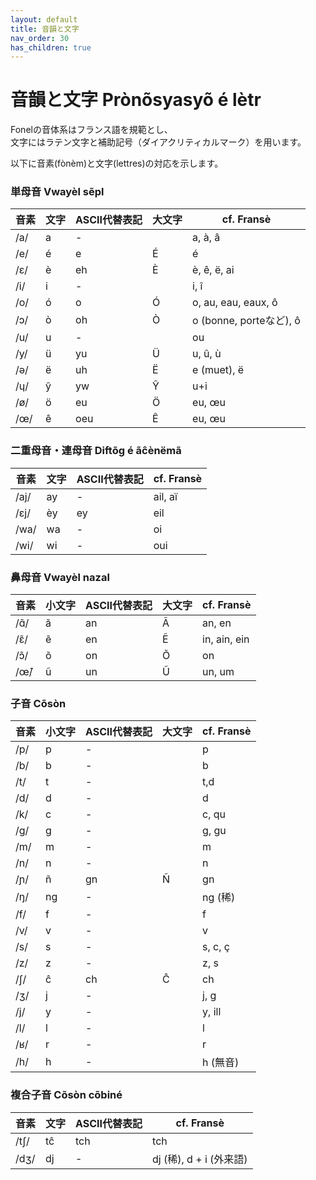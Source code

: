 ```yaml
---
layout: default
title: 音韻と文字
nav_order: 30
has_children: true
---
```

# 音韻と文字 Prònõsyasyõ é lètr
<!--
IPA:    pʁɔ.nɔ̃.sja.sjɔ̃ e lɛtʁ
Fr:     Prononciation et lettres
-->

Fonelの音体系はフランス語を規範とし、  
文字にはラテン文字と補助記号（ダイアクリティカルマーク）を用います。

以下に音素(fònèm)と文字(lettres)の対応を示します。  

<!--
Fr:		Phonèmes
IPA:	fɔnɛm
Fr:		Caractères
IPA:	kaʁaktɛʁ
-->


### 単母音 Vwayèl sẽpl
<!--
IPA:    vwajɛl sɛ̃pl
Fr:     Voyelles simples
-->

| 音素  | 文字  | ASCII代替表記 | 大文字 | cf. Fransè              |
|-------|-------|---------------|--------|-------------------------|
| /a/   | a     | -             |        | a, à, â                 |
| /e/   | é     | e             | É      | é                       |
| /ɛ/   | è     | eh            | È      | è, ê, ë, ai             |
| /i/   | i     | -             |        | i, î                    |
| /o/   | ó     | o             | Ó      | o, au, eau, eaux, ô     |
| /ɔ/   | ò     | oh            | Ò      | o (bonne, porteなど), ô |
| /u/   | u     | -             |        | ou                      |
| /y/   | ü     | yu            | Ü      | u, û, ù                 |
| /ə/   | ë     | uh            | Ë      | e (muet), ë             |
| /ɥ/   | ŷ     | yw            | Ŷ      | u+i                     |
| /ø/   | ö     | eu            | Ö      | eu, œu                  |
| /œ/   | ê     | oeu           | Ê      | eu, œu                  |



### 二重母音・連母音 Diftõɡ é ãĉènëmã
<!--
IPA:    diftɔ̃ɡ‿e‿ɑ̃ʃɛnəmɑ̃
Fr:     diphtongues et enchaînements
-->


| 音素  | 文字  | ASCII代替表記 | cf. Fransè              |
|-------|-------|---------------|-------------------------|
| /aj/  | ay    | -             | ail, aï                 |
| /ɛj/  | èy    | ey            | eil                     |
| /wa/  | wa    | -             | oi                      |
| /wi/  | wi    | -             | oui                     |


### 鼻母音 Vwayèl nazal
<!--
IPA:    vwa.jɛl na.zal
Fr:     Voyelles nasales
-->



| 音素  | 小文字| ASCII代替表記 | 大文字| cf. Fransè      |
|------|-------|---------------|-------|-----------------|
| /ɑ̃/ | ã     | an            | Ã     | an, en          |
| /ɛ̃/ | ẽ     | en            | Ẽ     | in, ain, ein    |
| /ɔ̃/ | õ     | on            | Õ     | on              |
| /œ̃/ | ũ     | un            | Ũ     | un, um          |


### 子音 Cõsòn
<!--
IPA:    kɔ̃sɔn
Fr:     Consonnes
-->


| 音素  |小文字 | ASCII代替表記 | 大文字| cf. Fransè  |
|-------|-------|---------------|-------|-------------|
| /p/   | p     | -             |       | p           |
| /b/   | b     | -             |       | b           |
| /t/   | t     | -             |       | t,d         |
| /d/   | d     | -             |       | d           |
| /k/   | c     | -             |       | c, qu       |
| /g/   | g     | -             |       | g, gu       |
| /m/   | m     | -             |       | m           |
| /n/   | n     | -             |       | n           |
| /ɲ/   | ñ     | gn            | Ñ     | gn          |
| /ŋ/   | ng    | -             |       | ng (稀)     |
| /f/   | f     | -             |       | f           |
| /v/   | v     | -             |       | v           |
| /s/   | s     | -             |       | s, c, ç     |
| /z/   | z     | -             |       | z, s        |
| /ʃ/   | ĉ     | ch            | Ĉ     | ch          |
| /ʒ/   | j     | -             |       | j, g        |
| /j/   | y     | -             |       | y, ill      |
| /l/   | l     | -             |       | l           |
| /ʁ/   | r     | -             |       | r           |
| /h/   | h     | -             |       | h (無音)    |


### 複合子音 Cõsòn cõbiné
<!--
IPA:    kɔ̃sɔn kɔ̃bine
Fr:     Consonnes combinées
-->


| 音素   | 文字   | ASCII代替表記 | cf. Fransè                  |
|--------|--------|---------------|-----------------------------|
| /tʃ/   | tĉ     | tch           | tch                         |
| /dʒ/   | dj     | -             | dj (稀), d + i (外来語)     |


